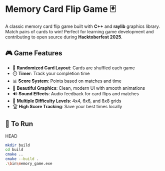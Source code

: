 # Memory Card Flip Game 🃏

A classic memory card flip game built with **C++** and **raylib** graphics library. Match pairs of cards to win! Perfect for learning game development and contributing to open source during **Hacktoberfest 2025**.

## 🎮 Game Features

- 🔀 **Randomized Card Layout**: Cards are shuffled each game
- ⏱️ **Timer**: Track your completion time
- 📊 **Score System**: Points based on matches and time
- 🎨 **Beautiful Graphics**: Clean, modern UI with smooth animations
- 🔊 **Sound Effects**: Audio feedback for card flips and matches
- 📱 **Multiple Difficulty Levels**: 4x4, 6x6, and 8x8 grids
- 🏆 **High Score Tracking**: Save your best times locally

## 🚀 To Run

 HEAD
```bash
mkdir build
cd build
cmake ..
cmake --build .
.\bin\memory_game.exe

